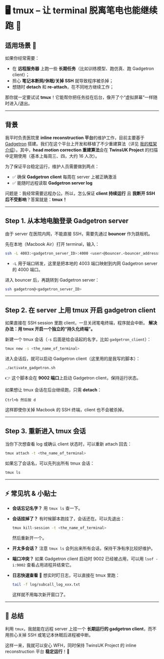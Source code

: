# 🖥️ tmux – 让 terminal 脱离笔电也能继续跑 🚀

## 适用场景 🌟

如果你经常需要：

* 在 **远程服务器** 上跑一些 **长期任务**（比如训练模型、跑仿真、跑 Gadgetron client）；
* 担心 **笔记本断网/休眠/关掉 SSH** 就导致程序被杀掉；
* 想随时 **detach** 和 **re-attach**，在不同地方继续工作；

那你就一定要试试 **tmux**！它能帮你把任务挂在后台，像开了个“虚拟屏幕”一样随时进入/退出。

---

## 背景

我平时负责医院里 **inline reconstruction 平台**的维护工作，目前主要基于 [Gadgetron](https://github.com/gadgetron/gadgetron) 搭建。我们在这个平台上开发和移植了不少重建算法（详见 [我的框架介绍](https://github.com/ZihanNing/Practical_Inline_Recon_Framework-public.git)）。其中，**head motion correction 重建算法**会在 **TwinsUK Project** 的扫描中定期使用（基本上每周三、四，大约 16 人次）。

为了保证平台稳定运行，维护人员需要做到两点：

* ✅ 确保 **Gadgetron client** 每周在 server 上被正确激活
* ✅ 能随时远程读取 **Gadgetron server log**

问题是：我经常需要远程办公。所以，怎么保证 **client 持续运行** 且 **我断开 SSH 后不受影响**？答案就是：**tmux！**

---

## Step 1. 从本地电脑登录 Gadgetron server

由于 server 在医院内网，不能直接 SSH，需要先通过 **bouncer** 作为跳板机。

先在本地（Macbook Air）打开 terminal，输入：

```bash
ssh -L 4003:<gadgetron_server_ID>:4000 <user>@bouncer.<bouncer_address>
```

* `-L` 用于端口转发，这里是把本地的 4003 端口映射到内网 Gadgetron server 的 4000 端口。

进入 bouncer 后，再跳转到 Gadgetron server：

```bash
ssh gadgetron@<gadgetron_server_ID>
```

---

## Step 2. 在 server 上用 tmux 开启 gadgetron client

如果直接在 SSH session 里跑 client，一旦关闭笔电终端，程序就会中断。
**解决办法：用 tmux 开启一个独立的“持久化终端”。**

新建一个 tmux 会话（`-s` 后面是给会话起的名字，比如 `gadgetron_client`）：

```bash
tmux new -s <the_name_of_terminal>
```

进入会话后，就可以启动 Gadgetron client（这里用的是我写的脚本）：

```bash
./activate_gadgetron.sh
```

👉 这个脚本会在 **9002 端口**上启动 Gadgetron client，保持运行状态。

如果想让 tmux 会话在后台继续跑，只需 **detach**：

```
Ctrl+b 然后按 d
```

这样即使你关掉 Macbook 的 SSH 终端，client 也不会被杀掉。

---

## Step 3. 重新进入 tmux 会话

当你下次想查看 log 或确认 client 状态时，可以重新 attach 回去：

```bash
tmux attach -t <the_name_of_terminal>
```

如果忘了会话名，可以先列出所有 tmux 会话：

```bash
tmux ls
```

---

## ⚡ 常见坑 & 小贴士

* **会话忘记名字？**
  用 `tmux ls` 查一下。

* **会话挂掉了？**
  有时候脚本跑挂了，会话还在。可以先退出：

  ```bash
  tmux kill-session -t <the_name_of_terminal>
  ```

  然后重新开一个。

* **开太多会话？**
  注意 `tmux ls` 会列出来所有会话，保持干净有序比较好维护。

* **端口冲突？**
  如果 Gadgetron client 启动时 9002 已经被占用，可以用 `lsof -i:9002` 查看占用进程并结束它。

* **日志快速查看** 📜
  想实时盯日志，可以直接在 tmux 里跑：

  ```bash
  tail -f log/subcall_log_xxx.txt
  ```

  这样就不用每次新开窗口了。

---

## 🎉 总结

利用 `tmux`，我就能在远程 server 上挂一个 **长期运行的 gadgetron client**，而不用担心关掉 SSH 或笔记本休眠后进程被中断。

这样一来，我就可以安心 WFH，同时保持 TwinsUK Project 的 inline reconstruction 平台 **稳定运行**！💪

